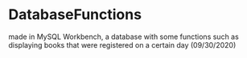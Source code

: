 # DatabaseFunctions
made in MySQL Workbench, a database with some functions such as displaying books that were registered on a certain day (09/30/2020)
